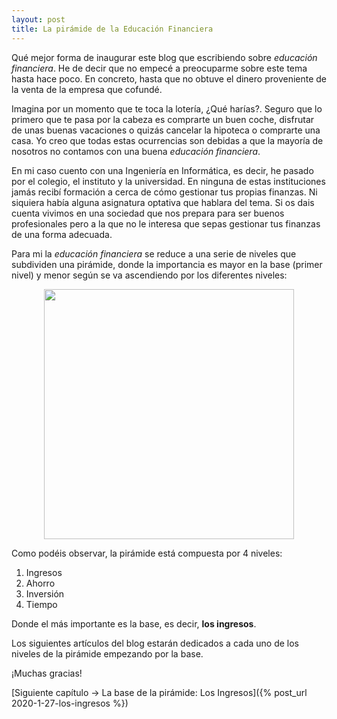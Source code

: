 ```yaml
---
layout: post
title: La pirámide de la Educación Financiera
---
```


Qué mejor forma de inaugurar este blog que escribiendo sobre *educación financiera*. He de decir que no empecé a preocuparme sobre este tema hasta hace poco. En concreto, hasta que no obtuve el dinero proveniente de la venta de la empresa que cofundé.

Imagina por un momento que te toca la lotería, ¿Qué harías?. Seguro que lo primero que te pasa por la cabeza es comprarte un buen coche, disfrutar de unas buenas vacaciones o quizás cancelar la hipoteca o comprarte una casa. Yo creo que todas estas ocurrencias son debidas a que la mayoría de nosotros no contamos con una buena *educación financiera*.

En mi caso cuento con una Ingeniería en Informática, es decir, he pasado por el colegio, el instituto y la universidad. En ninguna de estas instituciones jamás recibí formación a cerca de cómo gestionar tus propias finanzas. Ni siquiera había alguna asignatura optativa que hablara del tema. Si os dais cuenta vivimos en una sociedad que nos prepara para ser buenos profesionales pero a la que no le interesa que sepas gestionar tus finanzas de una forma adecuada.

Para mi la *educación financiera* se reduce a una serie de niveles que subdividen una pirámide, donde la importancia es mayor en la base (primer nivel) y menor según se va ascendiendo por los diferentes niveles:

<p align="center">
<img src="{{ site.baseurl }}/images/piramide-financiera.png" style="width: 400px; height: 400px;"/>
</p>

Como podéis observar, la pirámide está compuesta por 4 niveles:

1. Ingresos
2. Ahorro
3. Inversión
4. Tiempo

Donde el más importante es la base, es decir, __los ingresos__.

Los siguientes artículos del blog estarán dedicados a cada uno de los niveles de la pirámide empezando por la base.

¡Muchas gracias!

[Siguiente capítulo -> La base de la pirámide: Los Ingresos]({% post_url 2020-1-27-los-ingresos %})
